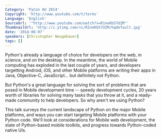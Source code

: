 ```yaml
---
Category: 'PyCon AU 2014'
Copyright: 'http://www.youtube.com/t/terms'
Language: 'English'
SourceUrl: '"http://www.youtube.com/watch?v=R1neKbS7UZM"'
ThumbnailUrl: 'http://i.ytimg.com/vi/R1neKbS7UZM/hqdefault.jpg'
date: '2014-08-07'
speakers: [Christopher Neugebauer]
tags: []
---
```

Python's already a language of choice for developers on the web, in science, and on the desktop. In the meantime, the world of Mobile computing has exploded in the last couple of years, and developers targetting Android, iOS, and other Mobile platforms are writing their apps in Java, Objective-C, JavaScript... but definitely not Python.

But Python's a great language for solving the sort of problems that are posed in Mobile development time -- speedy development cycles, 20 years worth of libraries for solving many tasks that you throw at it, and a ready-made community to help developers. So why aren't we using Python?

This talk surveys the current landscape of Python on the major Mobile platforms, and ways you can start targeting Mobile platforms with your Python code. We'll look at considerations for Mobile web development, the state of Python-based mobile toolkits, and progress towards Python-coded native UIs.